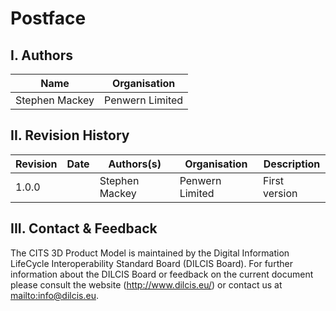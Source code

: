 # Postface


## I. Authors

| Name                      | Organisation                      |
| ------------------------- | --------------------------------- |
| Stephen Mackey            | Penwern Limited                   |

## II. Revision History

| Revision | Date       | Authors(s) | Organisation | Description |
| ---------| ---------- | -----------| ------------ | ----------- |
| 1.0.0     |   | Stephen Mackey                | Penwern Limited          | First version         |

## III. Contact & Feedback

The CITS 3D Product Model is maintained by the Digital Information LifeCycle
Interoperability Standard Board (DILCIS Board). For further information about the DILCIS Board or feedback
on the current document please consult the website (<http://www.dilcis.eu/>) or contact us at
<mailto:info@dilcis.eu>.
